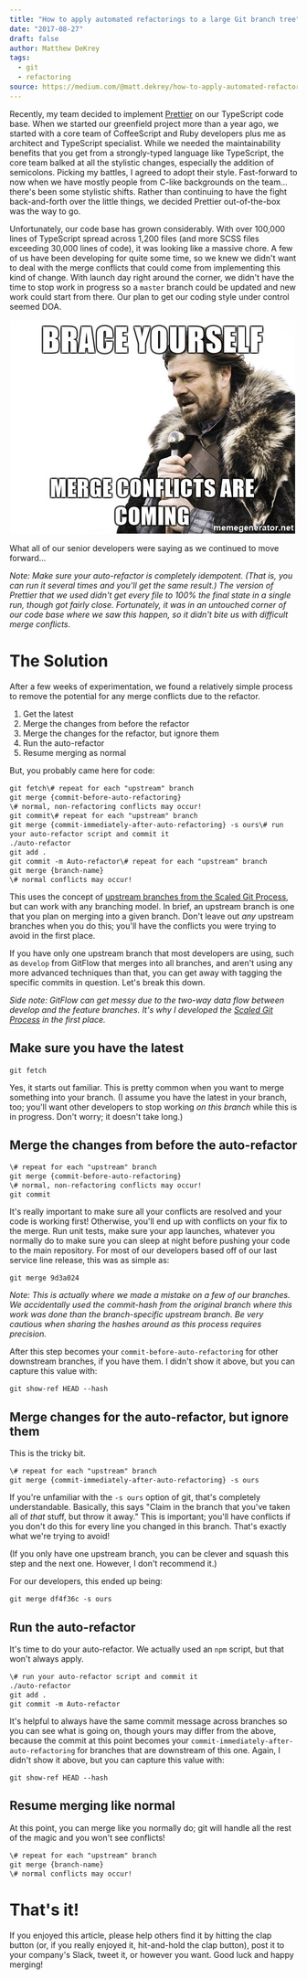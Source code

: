 ```yaml
---
title: "How to apply automated refactorings to a large Git branch tree"
date: "2017-08-27"
draft: false
author: Matthew DeKrey
tags:
  - git
  - refactoring
source: https://medium.com/@matt.dekrey/how-to-apply-automated-refactorings-to-a-large-git-branch-tree-fccb65452904
---
```


Recently, my team decided to implement [Prettier](https://github.com/prettier/prettier) on our TypeScript code base. When we started our greenfield project more than a year ago, we started with a core team of CoffeeScript and Ruby developers plus me as architect and TypeScript specialist. While we needed the maintainability benefits that you get from a strongly-typed language like TypeScript, the core team balked at all the stylistic changes, especially the addition of semicolons. Picking my battles, I agreed to adopt their style. Fast-forward to now when we have mostly people from C-like backgrounds on the team... there's been some stylistic shifts. Rather than continuing to have the fight back-and-forth over the little things, we decided Prettier out-of-the-box was the way to go.

Unfortunately, our code base has grown considerably. With over 100,000 lines of TypeScript spread across 1,200 files (and more SCSS files exceeding 30,000 lines of code), it was looking like a massive chore. A few of us have been developing for quite some time, so we knew we didn't want to deal with the merge conflicts that could come from implementing this kind of change. With launch day right around the corner, we didn't have the time to stop work in progress so a `master` branch could be updated and new work could start from there. Our plan to get our coding style under control seemed DOA.

![](./L8V0he9CqczlGIhu.jpg)

What all of our senior developers were saying as we continued to move forward...

_Note: Make sure your auto-refactor is completely idempotent. (That is, you can run it several times and you'll get the same result.) The version of Prettier that we used didn't get every file to 100% the final state in a single run, though got fairly close. Fortunately, it was in an untouched corner of our code base where we saw this happen, so it didn't bite us with difficult merge conflicts._

The Solution
============

After a few weeks of experimentation, we found a relatively simple process to remove the potential for any merge conflicts due to the refactor.

1.  Get the latest
2.  Merge the changes from before the refactor
3.  Merge the changes for the refactor, but ignore them
4.  Run the auto-refactor
5.  Resume merging as normal

But, you probably came here for code:

```
git fetch\# repeat for each "upstream" branch
git merge {commit-before-auto-refactoring}
\# normal, non-refactoring conflicts may occur!
git commit\# repeat for each "upstream" branch
git merge {commit-immediately-after-auto-refactoring} -s ours\# run your auto-refactor script and commit it
./auto-refactor
git add .
git commit -m Auto-refactor\# repeat for each "upstream" branch
git merge {branch-name}
\# normal conflicts may occur!
```

This uses the concept of [upstream branches from the Scaled Git Process](https://medium.com/@matt.dekrey/a-better-git-branching-model-b3bc8b73e472), but can work with any branching model. In brief, an upstream branch is one that you plan on merging into a given branch. Don't leave out _any_ upstream branches when you do this; you'll have the conflicts you were trying to avoid in the first place.

If you have only one upstream branch that most developers are using, such as `develop` from GitFlow that merges into all branches, and aren't using any more advanced techniques than that, you can get away with tagging the specific commits in question. Let's break this down.

_Side note: GitFlow can get messy due to the two-way data flow between develop and the feature branches. It's why I developed the_ [_Scaled Git Process_](https://medium.com/@matt.dekrey/a-better-git-branching-model-b3bc8b73e472) _in the first place._

Make sure you have the latest
-----------------------------

```
git fetch
```

Yes, it starts out familiar. This is pretty common when you want to merge something into your branch. (I assume you have the latest in your branch, too; you'll want other developers to stop working _on this branch_ while this is in progress. Don't worry; it doesn't take long.)

Merge the changes from before the auto-refactor
-----------------------------------------------

```
\# repeat for each "upstream" branch
git merge {commit-before-auto-refactoring}
\# normal, non-refactoring conflicts may occur!
git commit
```

It's really important to make sure all your conflicts are resolved and your code is working first! Otherwise, you'll end up with conflicts on your fix to the merge. Run unit tests, make sure your app launches, whatever you normally do to make sure you can sleep at night before pushing your code to the main repository. For most of our developers based off of our last service line release, this was as simple as:

```
git merge 9d3a024
```

_Note: This is actually where we made a mistake on a few of our branches. We accidentally used the commit-hash from the original branch where this work was done than the branch-specific upstream branch. Be very cautious when sharing the hashes around as this process requires precision._

After this step becomes your `commit-before-auto-refactoring` for other downstream branches, if you have them. I didn't show it above, but you can capture this value with:

```
git show-ref HEAD --hash
```

Merge changes for the auto-refactor, but ignore them
----------------------------------------------------

This is the tricky bit.

```
\# repeat for each "upstream" branch
git merge {commit-immediately-after-auto-refactoring} -s ours
```

If you're unfamiliar with the `-s ours` option of git, that's completely understandable. Basically, this says "Claim in the branch that you've taken all of _that_ stuff, but throw it away." This is important; you'll have conflicts if you don't do this for every line you changed in this branch. That's exactly what we're trying to avoid!

(If you only have one upstream branch, you can be clever and squash this step and the next one. However, I don't recommend it.)

For our developers, this ended up being:

```
git merge df4f36c -s ours
```

Run the auto-refactor
---------------------

It's time to do your auto-refactor. We actually used an `npm` script, but that won't always apply.

```
\# run your auto-refactor script and commit it
./auto-refactor
git add .
git commit -m Auto-refactor
```

It's helpful to always have the same commit message across branches so you can see what is going on, though yours may differ from the above, because the commit at this point becomes your `commit-immediately-after-auto-refactoring` for branches that are downstream of this one. Again, I didn't show it above, but you can capture this value with:

```
git show-ref HEAD --hash
```

Resume merging like normal
--------------------------

At this point, you can merge like you normally do; git will handle all the rest of the magic and you won't see conflicts!

```
\# repeat for each "upstream" branch
git merge {branch-name}
\# normal conflicts may occur!
```

That's it!
==========

If you enjoyed this article, please help others find it by hitting the clap button (or, if you really enjoyed it, hit-and-hold the clap button), post it to your company's Slack, tweet it, or however you want. Good luck and happy merging!
